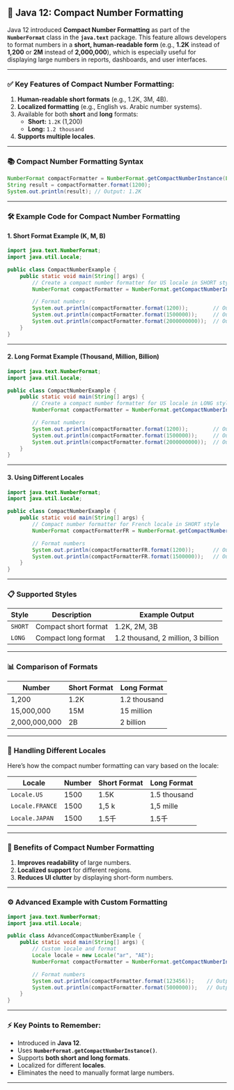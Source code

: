 ## 📌 **Java 12: Compact Number Formatting**

Java 12 introduced **Compact Number Formatting** as part of the **`NumberFormat`** class in the **`java.text`** package. This feature allows developers to format numbers in a **short, human-readable form** (e.g., **1.2K** instead of **1,200** or **2M** instead of **2,000,000**), which is especially useful for displaying large numbers in reports, dashboards, and user interfaces.

---

### ✅ **Key Features of Compact Number Formatting:**

1. **Human-readable short formats** (e.g., 1.2K, 3M, 4B).
2. **Localized formatting** (e.g., English vs. Arabic number systems).
3. Available for both **short** and **long** formats:
    - **Short:** `1.2K` (1,200)
    - **Long:** `1.2 thousand`
4. **Supports multiple locales**.

---

### 📚 **Compact Number Formatting Syntax**

```java
NumberFormat compactFormatter = NumberFormat.getCompactNumberInstance(Locale.US, NumberFormat.Style.SHORT);
String result = compactFormatter.format(1200);
System.out.println(result); // Output: 1.2K
```

---

### 🛠 **Example Code for Compact Number Formatting**

#### **1. Short Format Example (K, M, B)**

```java
import java.text.NumberFormat;
import java.util.Locale;

public class CompactNumberExample {
    public static void main(String[] args) {
        // Create a compact number formatter for US locale in SHORT style
        NumberFormat compactFormatter = NumberFormat.getCompactNumberInstance(Locale.US, NumberFormat.Style.SHORT);

        // Format numbers
        System.out.println(compactFormatter.format(1200));        // Output: 1.2K
        System.out.println(compactFormatter.format(1500000));     // Output: 1.5M
        System.out.println(compactFormatter.format(2000000000));  // Output: 2B
    }
}
```

---

#### **2. Long Format Example (Thousand, Million, Billion)**

```java
import java.text.NumberFormat;
import java.util.Locale;

public class CompactNumberExample {
    public static void main(String[] args) {
        // Create a compact number formatter for US locale in LONG style
        NumberFormat compactFormatter = NumberFormat.getCompactNumberInstance(Locale.US, NumberFormat.Style.LONG);

        // Format numbers
        System.out.println(compactFormatter.format(1200));        // Output: 1.2 thousand
        System.out.println(compactFormatter.format(1500000));     // Output: 1.5 million
        System.out.println(compactFormatter.format(2000000000));  // Output: 2 billion
    }
}
```

---

#### **3. Using Different Locales**

```java
import java.text.NumberFormat;
import java.util.Locale;

public class CompactNumberExample {
    public static void main(String[] args) {
        // Compact number formatter for French locale in SHORT style
        NumberFormat compactFormatterFR = NumberFormat.getCompactNumberInstance(Locale.FRANCE, NumberFormat.Style.SHORT);

        // Format numbers
        System.out.println(compactFormatterFR.format(1200));      // Output: 1,2 k
        System.out.println(compactFormatterFR.format(1500000));   // Output: 1,5 M
    }
}
```

---

### 📋 **Supported Styles**

| **Style**       | **Description**         | **Example Output** |
|-----------------|-------------------------|--------------------|
| `SHORT`         | Compact short format     | 1.2K, 2M, 3B       |
| `LONG`          | Compact long format      | 1.2 thousand, 2 million, 3 billion |

---

### 📊 **Comparison of Formats**

| **Number**      | **Short Format** | **Long Format**    |
|-----------------|------------------|--------------------|
| 1,200           | 1.2K             | 1.2 thousand       |
| 15,000,000      | 15M              | 15 million         |
| 2,000,000,000   | 2B               | 2 billion          |

---

### 🔄 **Handling Different Locales**

Here’s how the compact number formatting can vary based on the locale:

| **Locale**         | **Number** | **Short Format** | **Long Format**      |
|--------------------|------------|------------------|----------------------|
| `Locale.US`        | 1500       | 1.5K             | 1.5 thousand         |
| `Locale.FRANCE`    | 1500       | 1,5 k            | 1,5 mille            |
| `Locale.JAPAN`     | 1500       | 1.5千            | 1.5千                |

---

### 📌 **Benefits of Compact Number Formatting**

1. **Improves readability** of large numbers.
2. **Localized support** for different regions.
3. **Reduces UI clutter** by displaying short-form numbers.

---

### ⚙️ **Advanced Example with Custom Formatting**

```java
import java.text.NumberFormat;
import java.util.Locale;

public class AdvancedCompactNumberExample {
    public static void main(String[] args) {
        // Custom locale and format
        Locale locale = new Locale("ar", "AE");
        NumberFormat compactFormatter = NumberFormat.getCompactNumberInstance(locale, NumberFormat.Style.SHORT);

        // Format numbers
        System.out.println(compactFormatter.format(123456));    // Output: ١٢٣ ألف
        System.out.println(compactFormatter.format(5000000));   // Output: ٥ مليون
    }
}
```

---

### ⚡ **Key Points to Remember:**

- Introduced in **Java 12**.
- Uses **`NumberFormat.getCompactNumberInstance()`**.
- Supports **both short and long formats**.
- Localized for different **locales**.
- Eliminates the need to manually format large numbers.

---
